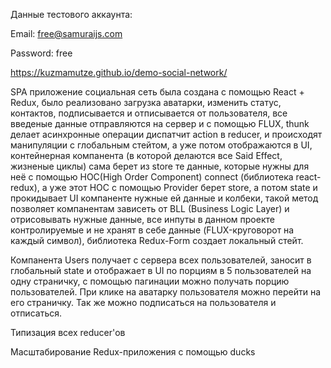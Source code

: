Данные тестового аккаунта:

Email: free@samuraijs.com

Password: free

https://kuzmamutze.github.io/demo-social-network/

SPA приложение социальная сеть была создана с помощью React + Redux, было реализовано загрузка аватарки, изменить статус, контактов, подписывается и отписывается от пользователя, все введеные данные отправляются на сервер и с помощью FLUX, thunk делает асинхронные операции диспатчит action в reducer, и происходят манипуляции с глобальным стейтом, а уже потом отображаются в UI, контейнерная компанента (в которой делаются все Said Effect, жизненые циклы) сама берет из store те данные, которые нужны для неё с помощью HOC(High Order Component) connect (библиотека react-redux), а уже этот HOC с помощью Provider берет store, а потом state и прокидывает UI компаненте нужные ей данные и колбеки, такой метод позволяет компанентам зависеть от BLL (Business Logic Layer) и отрисовывать нужные данные, все инпуты в данном проекте контролируемые и не хранят в себе данные (FLUX-круговорот на каждый символ), библиотека Redux-Form создает локальный стейт.

Компанента Users получает с сервера всех пользователей, заносит в глобальный state и отображает в UI по порциям в 5 пользователей на одну страничку, с помощью пагинации можно получать порцию пользователей. При клике на аватарку пользователя можно перейти на его страничку. Так же можно подписаться на пользователя и отписаться.

Типизация всех reducer'ов 

Масштабирование Redux-приложения с помощью ducks

